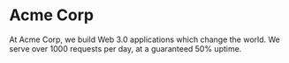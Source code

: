 # Acme Corp

At Acme Corp, we build Web 3.0 applications which change the world. We serve over 1000 requests per day, at a guaranteed 50% uptime.
